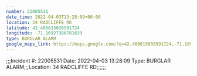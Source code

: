```yaml
---
number: 22005531
date_time: 2022-04-03T13:28:09+00:00
location: 34 RADCLIFFE RD
latitude: 42.406615038591724
longitude: -71.16927386781633
type: BURGLAR ALARM
google_maps_link: https://maps.google.com/?q=42.406615038591724,-71.16927386781633
---
```


;;;Incident #: 22005531   Date: 2022-04-03 13:28:09   Type: BURGLAR ALARM;;;Location: 34 RADCLIFFE RD;;;;;;
